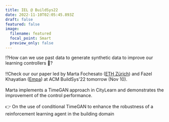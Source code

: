 ```yaml
---
title: IEL @ BuildSys22
date: 2022-11-10T02:05:45.893Z
draft: false
featured: false
image:
  filename: featured
  focal_point: Smart
  preview_only: false
---
```

⁉️How can we use past data to generate synthetic data to improve our learning controllers 🤨? \
\
‼️Check our our paper led by Marta Fochesato ([ETH Zürich](https://www.linkedin.com/company/eth-zurich/)) and Fazel Khayatian ([Empa](https://www.linkedin.com/company/empa/)) at ACM BuildSys'22 tomorrow (Nov 10).\
\
Marta implements a TimeGAN approach in CityLearn and demonstrates the improvement of the control performance.\
\
👉 On the use of conditional TimeGAN to enhance the robustness of a reinforcement learning agent in the building domain